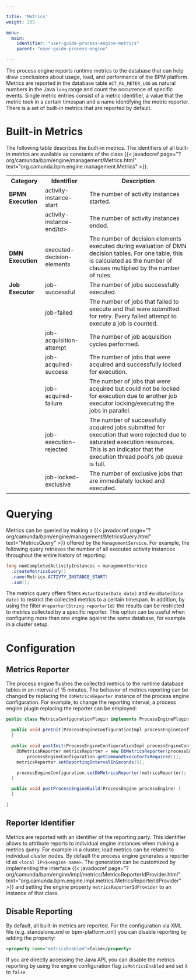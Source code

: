 ```yaml
---

title: 'Metrics'
weight: 205

menu:
  main:
    identifier: "user-guide-process-engine-metrics"
    parent: "user-guide-process-engine"

---
```


The process engine reports runtime metrics to the database that can help draw conclusions about usage, load, and performance of the BPM platform. Metrics are reported in the database table `ACT_RU_METER_LOG` as natural numbers in the Java `long` range and count the occurrence of specific events. Single metric entries consist of a metric identifier, a value that the metric took in a certain timespan and a name identifying the metric reporter. There is a set of built-in metrics that are reported by default.

# Built-in Metrics

The following table describes the built-in metrics. The identifiers of all built-in metrics are available as constants of the class {{< javadocref page="?org/camunda/bpm/engine/management/Metrics.html" text="org.camunda.bpm.engine.management.Metrics" >}}.

<table class="table table-striped">
  <tr>
    <th>Category</th>
    <th>Identifier</th>
    <th>Description</th>
  </tr>
  <tr>
    <td><b>BPMN Execution</b></td>
    <td>activity-instance-start</td>
    <td>The number of activity instances started.</td>
  </tr>
  <tr>
    <td></td>
    <td>activity-instance-end/td>
    <td>The number of activity instances ended.</td>
  </tr>
  <tr>
    <td><b>DMN Execution</b></td>
    <td>executed-decision-elements</td>
    <td>The number of decision elements executed during evaluation of DMN decision tables. For one table, this is calculated as the number of clauses multiplied by the number of rules.</td>
  </tr>
  <tr>
    <td><b>Job Executor</b></td>
    <td>job-successful</td>
    <td>The number of jobs successfully executed.</td>
  </tr>
  <tr>
    <td></td>
    <td>job-failed</td>
    <td>The number of jobs that failed to execute and that were submitted for retry. Every failed attempt to execute a job is counted.</td>
  </tr>
  <tr>
    <td></td>
    <td>job-acquisition-attempt</td>
    <td>The number of job acquisition cycles performed.</td>
  </tr>
  <tr>
    <td></td>
    <td>job-acquired-success</td>
    <td>The number of jobs that were acquired and successfully locked for execution.</td>
  </tr>
  <tr>
    <td></td>
    <td>job-acquired-failure</td>
    <td>The number of jobs that were acquired but could not be locked for execution due to another job executor locking/executing the jobs in parallel.</td>
  </tr>
  <tr>
    <td></td>
    <td>job-execution-rejected</td>
    <td>The number of successfully acquired jobs submitted for execution that were rejected due to saturated execution resources. This is an indicator that the execution thread pool's job queue is full.</td>
  </tr>
  <tr>
    <td></td>
    <td>job-locked-exclusive</td>
    <td>The number of exclusive jobs that are immediately locked and executed.</td>
  </tr>
</table>

# Querying

Metrics can be queried by making a {{< javadocref page="?org/camunda/bpm/engine/management/MetricsQuery.html" text="MetricsQuery" >}} offered by the `ManagementService`. For example, the following query retrieves the number of all executed activity instances throughout the entire history of reporting:

```java
long numCompletedActivityInstances = managementService
  .createMetricsQuery()
  .name(Metrics.ACTIVTY_INSTANCE_START)
  .sum();
```

The metrics query offers filters `#startDate(Date date)` and `#endDate(Date date)` to restrict the collected metrics to a certain timespan. In addition, by using the filter `#reporter(String reporterId)` the results can be restricted to metrics collected by a specific reporter. This option can be useful when configuring more than one engine against the same database, for example in a cluster setup.

# Configuration

## Metrics Reporter

The process engine flushes the collected metrics to the runtime database tables in an interval of 15 minutes. The behavior of metrics reporting can be changed by replacing the `dbMetricsReporter` instance of the process engine configuration. For example, to change the reporting interval, a process engine plugin replacing the reporter can be employed:

```java
public class MetricsConfigurationPlugin implements ProcessEnginePlugin {

  public void preInit(ProcessEngineConfigurationImpl processEngineConfiguration) {
  }

  public void postInit(ProcessEngineConfigurationImpl processEngineConfiguration) {
    DbMetricsReporter metricsReporter = new DbMetricsReporter(processEngineConfiguration.getMetricsRegistry(),
        processEngineConfiguration.getCommandExecutorTxRequired());
    metricsReporter.setReportingIntervalInSeconds(5);

    processEngineConfiguration.setDbMetricsReporter(metricsReporter);
  }

  public void postProcessEngineBuild(ProcessEngine processEngine) {
  }

}
```

## Reporter Identifier

Metrics are reported with an identifier of the reporting party. This identifier allows to attribute reports to individual engine instances when making a metrics query. For example in a cluster, load metrics can be related to individual cluster nodes. By default the process engine generates a reporter id as `<local IP>$<engine name>`. The generation can be customized by implementing the interface {{< javadocref page="?org/camunda/bpm/engine/impl/metrics/MetricsReporterIdProvider.html" text="org.camunda.bpm.engine.impl.metrics.MetricsReporterIdProvider" >}} and setting the engine property `metricsReporterIdProvider` to an instance of that class.

## Disable Reporting

By default, all built-in metrics are reported. For the configuration via XML file (e.g. standalone.xml or bpm-platform.xml) you can disable reporting by adding the property:
```xml
<property name="metricsEnabled">false</property>
```

If you are directly accessing the Java API, you can disable the metrics reporting by using the engine configuration flag `isMetricsEnabled` and set it to `false`.
